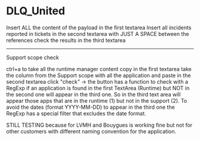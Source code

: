 # DLQ_United

Insert ALL the content of the payload in the first textarea
Insert all incidents reported in tickets in the second textarea with JUST A SPACE between the references
check the results in the third textarea

---

Support scope check

ctrl+a to take all the runtime manager content
copy in the first textarea
take the column from the Support scope with all the application and paste in the second textarea
click "check" -> the button has a function to check with a RegExp if an application is found in the first TextArea (Runtime) but NOT in the second one will appear in the third one.
So in the third text area will appear those apps that are in the runtime (1) but not in the support (2).
To avoid the dates (format YYYY-MM-DD) to appear in the third one the RegExp has a special filter that excludes the date format.

STILL TESTING
because for LVMH and Bouygues is working fine but not for other customers with different naming convention for the application.